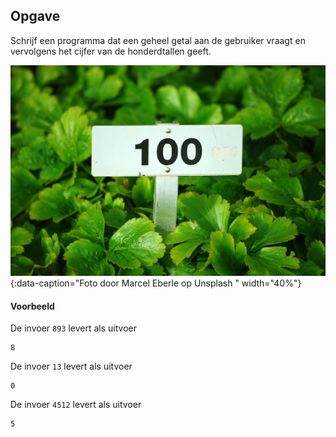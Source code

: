 ## Opgave
Schrijf een programma dat een geheel getal aan de gebruiker vraagt en vervolgens het cijfer van de honderdtallen geeft.

![Het getal 100.](media/100.jpg "100"){:data-caption="Foto door Marcel Eberle op Unsplash " width="40%"}

#### Voorbeeld
De invoer `893` levert als uitvoer
```
8
```

De invoer `13` levert als uitvoer
```
0
```

De invoer `4512` levert als uitvoer
```
5
```
